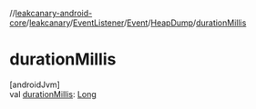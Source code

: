 //[leakcanary-android-core](../../../../../index.md)/[leakcanary](../../../index.md)/[EventListener](../../index.md)/[Event](../index.md)/[HeapDump](index.md)/[durationMillis](duration-millis.md)

# durationMillis

[androidJvm]\
val [durationMillis](duration-millis.md): [Long](https://kotlinlang.org/api/latest/jvm/stdlib/kotlin/-long/index.html)
